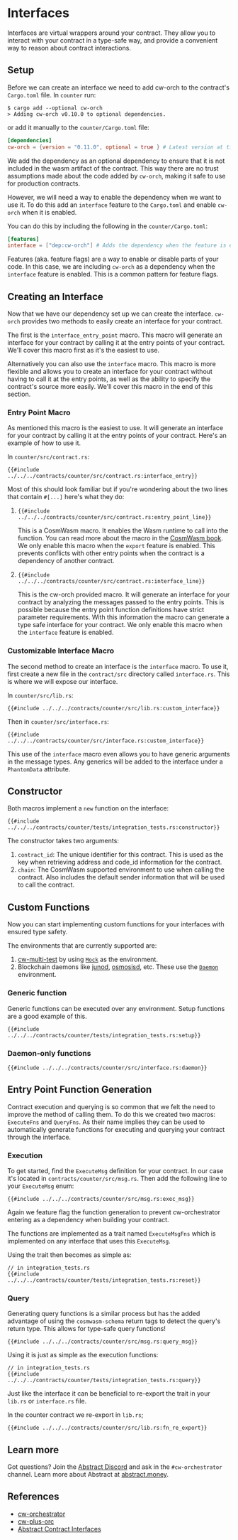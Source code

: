 # Interfaces

Interfaces are virtual wrappers around your contract. They allow you to interact with your contract in a type-safe way, and provide a convenient way to reason about contract interactions.

## Setup

Before we can create an interface we need to add cw-orch to the contract's `Cargo.toml` file. In `counter` run:

```shell
$ cargo add --optional cw-orch
> Adding cw-orch v0.10.0 to optional dependencies.
```

or add it manually to the `counter/Cargo.toml` file:

```toml
[dependencies]
cw-orch = {version = "0.11.0", optional = true } # Latest version at time of writing
```

We add the dependency as an optional dependency to ensure that it is not included in the wasm artifact of the contract. This way there are no trust assumptions made about the code added by `cw-orch`, making it safe to use for production contracts.

However, we will need a way to enable the dependency when we want to use it. To do this add an `interface` feature to the `Cargo.toml` and enable `cw-orch` when it is enabled.

You can do this by including the following in the `counter/Cargo.toml`:

```toml
[features]
interface = ["dep:cw-orch"] # Adds the dependency when the feature is enabled
```

Features (aka. feature flags) are a way to enable or disable parts of your code. In this case, we are including `cw-orch` as a dependency when the `interface` feature is enabled. This is a common pattern for feature flags.

## Creating an Interface

Now that we have our dependency set up we can create the interface. `cw-orch` provides two methods to easily create an interface for your contract.

The first is the `interface_entry_point` macro. This macro will generate an interface for your contract by calling it at the entry points of your contract. We'll cover this macro first as it's the easiest to use.

Alternatively you can also use the `interface` macro. This macro is more flexible and allows you to create an interface for your contract without having to call it at the entry points, as well as the ability to specify the contract's source more easily. We'll cover this macro in the end of this section.

### Entry Point Macro

As mentioned this macro is the easiest to use. It will generate an interface for your contract by calling it at the entry points of your contract. Here's an example of how to use it.

In `counter/src/contract.rs`:

```rust,ignore
{{#include ../../../contracts/counter/src/contract.rs:interface_entry}}
```

Most of this should look familiar but if you're wondering about the two lines that contain `#[...]` here's what they do:

1.
    ```rust,ignore
    {{#include ../../../contracts/counter/src/contract.rs:entry_point_line}}
    ```
   This is a CosmWasm macro. It enables the Wasm runtime to call into the function. You can read more about the macro in the [CosmWasm book](https://book.cosmwasm.com/basics/entry-points.html). We only enable this macro when the `export` feature is enabled. This prevents conflicts with other entry points when the contract is a dependency of another contract.

2.
    ```rust,ignore
    {{#include ../../../contracts/counter/src/contract.rs:interface_line}}
    ```
    This is the cw-orch provided macro. It will generate an interface for your contract by analyzing the messages passed to the entry points. This is possible because the entry point function definitions have strict parameter requirements. With this information the macro can generate a type safe interface for your contract. We only enable this macro when the `interface` feature is enabled.

### Customizable Interface Macro

The second method to create an interface is the `interface` macro. To use it, first create a new file in the `contract/src` directory called `interface.rs`. This is where we will expose our interface.

In `counter/src/lib.rs`:

```rust,ignore
{{#include ../../../contracts/counter/src/lib.rs:custom_interface}}
```

Then in `counter/src/interface.rs`:

```rust,ignore
{{#include ../../../contracts/counter/src/interface.rs:custom_interface}}
```

This use of the `interface` macro even allows you to have generic arguments in the message types. Any generics will be added to the interface under a `PhantomData` attribute.

## Constructor

Both macros implement a `new` function on the interface:

```rust,ignore
{{#include ../../../contracts/counter/tests/integration_tests.rs:constructor}}
```

The constructor takes two arguments:

1. `contract_id`: The unique identifier for this contract. This is used as the key when retrieving address and code_id information for the contract.
2. `chain`: The CosmWasm supported environment to use when calling the contract. Also includes the default sender information that will be used to call the contract.

## Custom Functions

Now you can start implementing custom functions for your interfaces with ensured type safety.

The environments that are currently supported are:

1. [cw-multi-test](https://crates.io/crates/cw-multi-test) by using [`Mock`](https://docs.rs/cw-orch/latest/cw_orch/prelude/struct.Mock.html) as the environment.
2. Blockchain daemons like [junod](https://github.com/CosmosContracts/juno), [osmosisd](https://github.com/osmosis-labs/osmosis), etc. These use the [`Daemon`](https://docs.rs/cw-orch/latest/cw_orch/prelude/struct.Daemon.html) environment.

### Generic function

Generic functions can be executed over any environment. Setup functions are a good example of this.

```rust,ignore
{{#include ../../../contracts/counter/tests/integration_tests.rs:setup}}
```

### Daemon-only functions

```rust,ignore
{{#include ../../../contracts/counter/src/interface.rs:daemon}}
```

## Entry Point Function Generation

Contract execution and querying is so common that we felt the need to improve the method of calling them. To do this we created two macros: `ExecuteFns` and `QueryFns`. As their name implies they can be used to automatically generate functions for executing and querying your contract through the interface.

### Execution

To get started, find the `ExecuteMsg` definition for your contract. In our case it's located in `contracts/counter/src/msg.rs`. Then add the following line to your `ExecuteMsg` enum:

```rust,ignore
{{#include ../../../contracts/counter/src/msg.rs:exec_msg}}
```

Again we feature flag the function generation to prevent cw-orchestrator entering as a dependency when building your contract.

The functions are implemented as a trait named `ExecuteMsgFns` which is implemented on any interface that uses this `ExecuteMsg`.

Using the trait then becomes as simple as:

```rust,ignore
// in integration_tests.rs
{{#include ../../../contracts/counter/tests/integration_tests.rs:reset}}
```

### Query

Generating query functions is a similar process but has the added advantage of using the `cosmwasm-schema` return tags to detect the query's return type. This allows for type-safe query functions!

```rust,ignore
{{#include ../../../contracts/counter/src/msg.rs:query_msg}}
```

Using it is just as simple as the execution functions:

```rust,ignore
// in integration_tests.rs
{{#include ../../../contracts/counter/tests/integration_tests.rs:query}}
```

Just like the interface it can be beneficial to re-export the trait in your `lib.rs` or `interface.rs` file.

In the counter contract we re-export in `lib.rs`;

```rust,ignore
{{#include ../../../contracts/counter/src/lib.rs:fn_re_export}}
```

## Learn more

Got questions? Join the [Abstract Discord](https://discord.gg/vAQVnz3tzj) and ask in the `#cw-orchestrator` channel.
Learn more about Abstract at [abstract.money](https://abstract.money).

## References

- [cw-orchestrator](https://crates.io/crates/cw-orch)
- [cw-plus-orc](https://crates.io/crates/cw-plus-orc)
- [Abstract Contract Interfaces](https://crates.io/crates/abstract-cw-orch)

